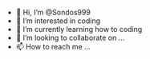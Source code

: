 - 👋 Hi, I’m @Sondos999
- 👀 I’m interested in coding
- 🌱 I’m currently learning how to coding
- 💞️ I’m looking to collaborate on ...
- 📫 How to reach me ...

<!---
Sondos999/Sondos999 is a ✨ special ✨ repository because its `README.md` (this file) appears on your GitHub profile.
You can click the Preview link to take a look at your changes.
--->
